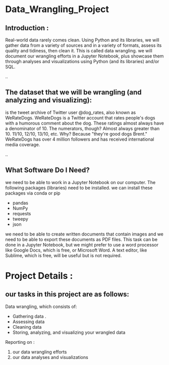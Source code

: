 # Data_Wrangling_Project
## Introduction :

Real-world data rarely comes clean. Using Python and its libraries, we will gather data from a variety of sources and in a variety of formats, assess its quality and tidiness, then clean it. This is called data wrangling. we will document our wrangling efforts in a Jupyter Notebook, plus showcase them through analyses and visualizations using Python (and its libraries) and/or SQL.

..

## The dataset that we will be wrangling (and analyzing and visualizing): 
is the tweet archive of Twitter user @dog_rates, also known as WeRateDogs. WeRateDogs is a Twitter account that rates people's dogs with a humorous comment about the dog. These ratings almost always have a denominator of 10. The numerators, though? Almost always greater than 10. 11/10, 12/10, 13/10, etc. Why? Because "they're good dogs Brent." WeRateDogs has over 4 million followers and has received international media coverage.

..

## What Software Do I Need?

we need to be able to work in a Jupyter Notebook on our computer. 
    The following packages (libraries) need to be installed. we can install these packages via conda or pip
 - pandas
 - NumPy
 - requests
 - tweepy
 - json

we need to be able to create written documents that contain images and we need to be able to export these documents as PDF files. This task can be done in a Jupyter Notebook, but we might prefer to use a word processor like Google Docs, which is free, or Microsoft Word.
    A text editor, like Sublime, which is free, will be useful but is not required.
    
    
# Project Details : 

## our tasks in this project are as follows:

 Data wrangling, which consists of:
- Gathering data .
- Assessing data
- Cleaning data
- Storing, analyzing, and visualizing your wrangled data

Reporting on :
1) our data wrangling efforts 
2) our data analyses and visualizations

